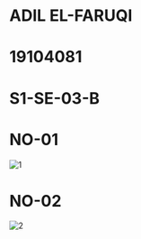 # ADIL EL-FARUQI

# 19104081

# S1-SE-03-B






# NO-01

![1](https://github.com/yakuza21/19104081_Pemograman_GUI/blob/UTS/schoot01.png)





# NO-02

![2](https://github.com/yakuza21/19104081_Pemograman_GUI/blob/UTS/schoot02.png)


